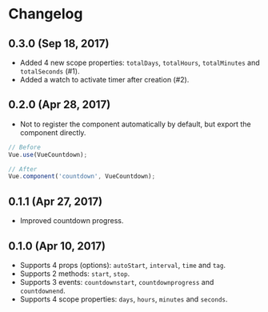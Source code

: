 # Changelog

## 0.3.0 (Sep 18, 2017)

- Added 4 new scope properties: `totalDays`, `totalHours`, `totalMinutes` and `totalSeconds` (#1).
- Added a watch to activate timer after creation (#2).

## 0.2.0 (Apr 28, 2017)

- Not to register the component automatically by default, but export the component directly.

```js
// Before
Vue.use(VueCountdown);

// After
Vue.component('countdown', VueCountdown);
```

## 0.1.1 (Apr 27, 2017)

- Improved countdown progress.

## 0.1.0 (Apr 10, 2017)

- Supports 4 props (options): `autoStart`, `interval`, `time` and `tag`.
- Supports 2 methods: `start`, `stop`.
- Supports 3 events: `countdownstart`, `countdownprogress` and `countdownend`.
- Supports 4 scope properties: `days`, `hours`, `minutes` and `seconds`.
